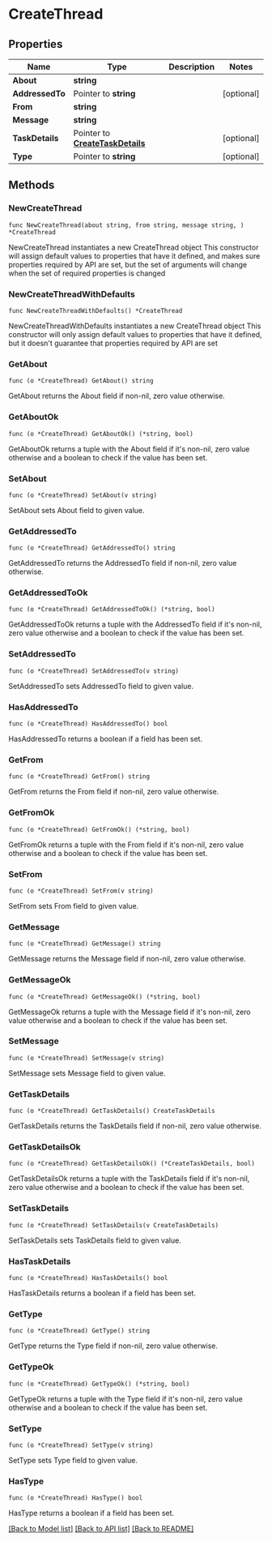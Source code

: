# CreateThread

## Properties

Name | Type | Description | Notes
------------ | ------------- | ------------- | -------------
**About** | **string** |  | 
**AddressedTo** | Pointer to **string** |  | [optional] 
**From** | **string** |  | 
**Message** | **string** |  | 
**TaskDetails** | Pointer to [**CreateTaskDetails**](CreateTaskDetails.md) |  | [optional] 
**Type** | Pointer to **string** |  | [optional] 

## Methods

### NewCreateThread

`func NewCreateThread(about string, from string, message string, ) *CreateThread`

NewCreateThread instantiates a new CreateThread object
This constructor will assign default values to properties that have it defined,
and makes sure properties required by API are set, but the set of arguments
will change when the set of required properties is changed

### NewCreateThreadWithDefaults

`func NewCreateThreadWithDefaults() *CreateThread`

NewCreateThreadWithDefaults instantiates a new CreateThread object
This constructor will only assign default values to properties that have it defined,
but it doesn't guarantee that properties required by API are set

### GetAbout

`func (o *CreateThread) GetAbout() string`

GetAbout returns the About field if non-nil, zero value otherwise.

### GetAboutOk

`func (o *CreateThread) GetAboutOk() (*string, bool)`

GetAboutOk returns a tuple with the About field if it's non-nil, zero value otherwise
and a boolean to check if the value has been set.

### SetAbout

`func (o *CreateThread) SetAbout(v string)`

SetAbout sets About field to given value.


### GetAddressedTo

`func (o *CreateThread) GetAddressedTo() string`

GetAddressedTo returns the AddressedTo field if non-nil, zero value otherwise.

### GetAddressedToOk

`func (o *CreateThread) GetAddressedToOk() (*string, bool)`

GetAddressedToOk returns a tuple with the AddressedTo field if it's non-nil, zero value otherwise
and a boolean to check if the value has been set.

### SetAddressedTo

`func (o *CreateThread) SetAddressedTo(v string)`

SetAddressedTo sets AddressedTo field to given value.

### HasAddressedTo

`func (o *CreateThread) HasAddressedTo() bool`

HasAddressedTo returns a boolean if a field has been set.

### GetFrom

`func (o *CreateThread) GetFrom() string`

GetFrom returns the From field if non-nil, zero value otherwise.

### GetFromOk

`func (o *CreateThread) GetFromOk() (*string, bool)`

GetFromOk returns a tuple with the From field if it's non-nil, zero value otherwise
and a boolean to check if the value has been set.

### SetFrom

`func (o *CreateThread) SetFrom(v string)`

SetFrom sets From field to given value.


### GetMessage

`func (o *CreateThread) GetMessage() string`

GetMessage returns the Message field if non-nil, zero value otherwise.

### GetMessageOk

`func (o *CreateThread) GetMessageOk() (*string, bool)`

GetMessageOk returns a tuple with the Message field if it's non-nil, zero value otherwise
and a boolean to check if the value has been set.

### SetMessage

`func (o *CreateThread) SetMessage(v string)`

SetMessage sets Message field to given value.


### GetTaskDetails

`func (o *CreateThread) GetTaskDetails() CreateTaskDetails`

GetTaskDetails returns the TaskDetails field if non-nil, zero value otherwise.

### GetTaskDetailsOk

`func (o *CreateThread) GetTaskDetailsOk() (*CreateTaskDetails, bool)`

GetTaskDetailsOk returns a tuple with the TaskDetails field if it's non-nil, zero value otherwise
and a boolean to check if the value has been set.

### SetTaskDetails

`func (o *CreateThread) SetTaskDetails(v CreateTaskDetails)`

SetTaskDetails sets TaskDetails field to given value.

### HasTaskDetails

`func (o *CreateThread) HasTaskDetails() bool`

HasTaskDetails returns a boolean if a field has been set.

### GetType

`func (o *CreateThread) GetType() string`

GetType returns the Type field if non-nil, zero value otherwise.

### GetTypeOk

`func (o *CreateThread) GetTypeOk() (*string, bool)`

GetTypeOk returns a tuple with the Type field if it's non-nil, zero value otherwise
and a boolean to check if the value has been set.

### SetType

`func (o *CreateThread) SetType(v string)`

SetType sets Type field to given value.

### HasType

`func (o *CreateThread) HasType() bool`

HasType returns a boolean if a field has been set.


[[Back to Model list]](../README.md#documentation-for-models) [[Back to API list]](../README.md#documentation-for-api-endpoints) [[Back to README]](../README.md)


